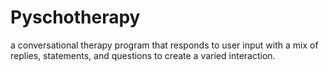 # Pyschotherapy
a conversational therapy program that responds to user input with a mix of replies, statements, and questions to create a varied interaction.

